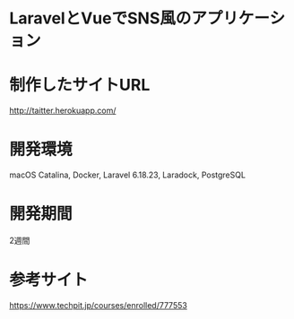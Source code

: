 # LaravelとVueでSNS風のアプリケーション

# 制作したサイトURL
http://taitter.herokuapp.com/

# 開発環境
macOS Catalina, Docker, Laravel 6.18.23, Laradock, PostgreSQL

# 開発期間
2週間

# 参考サイト
https://www.techpit.jp/courses/enrolled/777553
